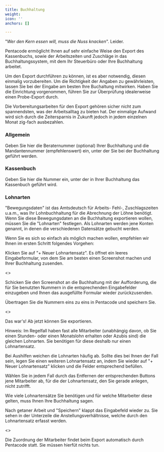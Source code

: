 ```yaml
---
title: Buchhaltung
weight: 
icon: ''
anchors: []

---
```

"_Wer den Kern essen will, muss die Nuss knacken_". Leider.

Pentacode ermöglicht Ihnen auf sehr einfache Weise den Export des Kassenbuchs, sowie der Arbeitszeiten und Zuschläge in das Buchhaltungssystem, mit dem Ihr Steuerbüro oder Ihre Buchhaltung arbeitet.

Um den Export durchführen zu können, ist es aber notwendig, diesen einmalig vorzubereiten. Um die Richtigkeit der Angaben zu gewährleisten, lassen Sie bei der Eingabe am besten Ihre Buchaltung mitwirken. Haben Sie die Einrichtung vorgenommen, führen Sie zur Überprüfung idealerweise einen Probe-Export durch.

Die Vorbereitungsarbeiten für den Export gehören sicher nicht zum spannendsten, was der Arbeitsalltag zu bieten hat. Der einmalige Aufwand wird sich durch die Zeitersparnis in Zukunft jedoch in jedem einzelnen Monat zig-fach ausbezahlen.

### Allgemein

Geben Sie hier die Beraternummer (optional) Ihrer Buchhaltung und die Mandantennummer (empfehlenswert) ein, unter der Sie bei der Buchhaltung geführt werden.

### Kassenbuch

Geben Sie hier die Nummer ein, unter der in Ihrer Buchhaltung das Kassenbuch geführt wird.

### Lohnarten

"Bewegungsdaten" ist das Amtsdeutsch für Arbeits- Fehl-, Zuschlagszeiten u.a.m., was Ihr Lohnbuchhaltung für die Abrechnung der Löhne benötigt. Wenn Sie diese Bewegungsdaten an die Buchhaltung exportieren wollen, müssen Sie die "Lohnarten" festlegen. Als Lohnarten werden jene Konten genannt, in denen die verschiedenen Datensätze gebucht werden.

Wenn Sie es sich so einfach als möglich machen wollen, empfehlen wir Ihnen im ersten Schritt folgendes Vorgehen: 

Klicken Sie auf "+ Neuer Lohnartensatz". Es öffnet ein leeres Eingabeformular, von dem Sie am besten einen Screenshot machen und Ihrer Buchhaltung zusenden.

<<Screenshot>>

Schicken Sie den Screenshot an die Buchhaltung mit der Aufforderung, die für Sie benutzten Nummern in die entsprechenden Eingabefelder einzugeben und Ihnen das ausgefüllte Formular wieder zurückzusenden.

Übertragen Sie die Nummern eins zu eins in Pentacode und speichern Sie.

<<Screenshot>>

Das war's! Ab jetzt können Sie exportieren. 

Hinweis: Im Regelfall haben fast alle Mitarbeiter (unabhängig davon, ob Sie einen Stunden- oder einen Monatslohn erhalten oder Azubis sind) die gleichen Lohnarten. Sie benötigen für diese deshalb nur einen Lohnartensatz.

Bei Aushilfen weichen die Lohnarten häufig ab. Sollte dies bei Ihnen der Fall sein, legen Sie einen weiteren Lohnartensatz an, indem Sie wieder auf "+ Neuer Lohnartensatz" klicken und die Felder entsprechend befüllen.

Wählen Sie in jedem Fall durch das Entfernen der entsprechenden Buttons jene Mitarbeiter ab, für die der Lohnartensatz, den Sie gerade anlegen, nicht zutrifft.

Wie viele Lohnartensätze Sie benötigen und für welche Mitarbeiter diese gelten, muss Ihnen Ihre Buchhaltung sagen.

Nach getaner Arbeit und "Speichern" klappt das Eingabefeld wieder zu. Sie sehen in der Unterzeile die Anstellungsverhältnisse, welche durch den Lohnartensatz erfasst werden. 

<<Screenshot>>

Die Zuordnung der Mitarbeiter findet beim Export automatisch durch Pentacode statt. Sie müssen hierfüt nichts tun.